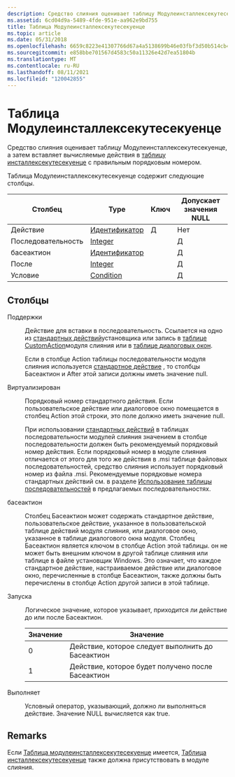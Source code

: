 ```yaml
---
description: Средство слияния оценивает таблицу Модулеинсталлексекутесекуенце, а затем вставляет вычисляемые действия в таблицу Инсталлексекутесекуенце с правильным порядковым номером.
ms.assetid: 6cd04d9a-5489-4fde-951e-aa962e9bd755
title: Таблица Модулеинсталлексекутесекуенце
ms.topic: article
ms.date: 05/31/2018
ms.openlocfilehash: 6659c8223e41307766d67a4a5138699b46e03fbf3d50b514cb452bdc870c009c
ms.sourcegitcommit: e858bbe701567d4583c50a11326e42d7ea51804b
ms.translationtype: MT
ms.contentlocale: ru-RU
ms.lasthandoff: 08/11/2021
ms.locfileid: "120042855"
---
```

# <a name="moduleinstallexecutesequence-table"></a>Таблица Модулеинсталлексекутесекуенце

Средство слияния оценивает таблицу Модулеинсталлексекутесекуенце, а затем вставляет вычисляемые действия в [таблицу инсталлексекутесекуенце](installexecutesequence-table.md) с правильным порядковым номером.

Таблица Модулеинсталлексекутесекуенце содержит следующие столбцы.



| Столбец     | Type                         | Ключ | Допускает значения NULL |
|------------|------------------------------|-----|----------|
| Действие     | [Идентификатор](identifier.md) | Д   | Нет        |
| Последовательность   | [Integer](integer.md)       |     | Д        |
| басеактион | [Идентификатор](identifier.md) |     | Д        |
| После      | [Integer](integer.md)       |     | Д        |
| Условие  | [Condition](condition.md)   |     | Д        |



 

## <a name="columns"></a>Столбцы

<dl> <dt>

<span id="Action"></span><span id="action"></span><span id="ACTION"></span>Поддержки
</dt> <dd>

Действие для вставки в последовательность. Ссылается на одно из [стандартных действий](standard-actions.md)установщика или запись в [таблице CustomAction](customaction-table.md)модуля слияния или в [таблице диалоговых окон](dialog-table.md).

Если в столбце Action таблицы последовательности модуля слияния используется [стандартное действие](standard-actions.md) , то столбцы Басеактион и After этой записи должны иметь значение null.

</dd> <dt>

<span id="Sequence"></span><span id="sequence"></span><span id="SEQUENCE"></span>Виртуализирован
</dt> <dd>

Порядковый номер стандартного действия. Если пользовательское действие или диалоговое окно помещается в столбец Action этой строки, это поле должно иметь значение null.

При использовании [стандартных действий](standard-actions.md) в таблицах последовательности модулей слияния значением в столбце последовательности должен быть рекомендуемый порядковый номер действия. Если порядковый номер в модуле слияния отличается от этого для того же действия в .msi таблице файловых последовательностей, средство слияния использует порядковый номер из файла .msi. Рекомендуемые порядковые номера стандартных действий см. в разделе [Использование таблицы последовательностей](using-a-sequence-table.md) в предлагаемых последовательностях.

</dd> <dt>

<span id="BaseAction"></span><span id="baseaction"></span><span id="BASEACTION"></span>басеактион
</dt> <dd>

Столбец Басеактион может содержать стандартное действие, пользовательское действие, указанное в пользовательской таблице действий модуля слияния, или диалоговое окно, указанное в таблице диалогового окна модуля. Столбец Басеактион является ключом в столбце Action этой таблицы. он не может быть внешним ключом в другой таблице слияния или таблице в файле установщик Windows. Это означает, что каждое стандартное действие, настраиваемое действие или диалоговое окно, перечисленные в столбце Басеактион, также должны быть перечислены в столбце Action другой записи в этой таблице.

</dd> <dt>

<span id="After"></span><span id="after"></span><span id="AFTER"></span>Запуска
</dt> <dd>

Логическое значение, которое указывает, приходится ли действие до или после Басеактион.



| Значение | Значение                          |
|-------|----------------------------------|
| 0     | Действие, которое следует выполнить до Басеактион |
| 1     | Действие, которое будет получено после Басеактион  |



 

</dd> <dt>

<span id="Condition"></span><span id="condition"></span><span id="CONDITION"></span>Выполняет
</dt> <dd>

Условный оператор, указывающий, должно ли выполняться действие. Значение NULL вычисляется как true.

</dd> </dl>

## <a name="remarks"></a>Remarks

Если [Таблица модулеинсталлексекутесекуенце](installexecutesequence-table.md) имеется, [Таблица инсталлексекутесекуенце](installexecutesequence-table.md) также должна присутствовать в модуле слияния.

 

 



